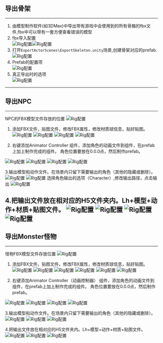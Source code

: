 ## 导出骨架  
-----  
1. 由模型制作软件(如3DMax)中导出带有游戏中会使用到的所有骨骼的fbx文件,fbx中可以带有一套方便查看错误的模型  
2. fbx导入配置  
![Rig配置](Pics/骨架fbx配置.png)![Rig配置](Pics/骨架fbx配置_Animation.png)  
3. 打开`ExportActorScenes\ExportSkeleton.unity`场景,创建骨架对应的prefab.  
![Rig配置](Pics/骨架Prefab.png)    
4. Prefab的配置项  
![Rig配置](Pics/禁止皮肤导出.png)    
5. 真正导出时的选项  
![Rig配置](Pics/骨架导出选项.png)
-----  
## 导出NPC
----- 
NPC的FBX模型文件存放的位置
![Rig配置](Pics/NPC_FBX文件存放位置.png)

1. 添加FBX文件，贴图文件，修改FBX属性，修改材质球信息，贴好贴图。
![Rig配置](Pics/NPC_FBX文件.png)
![Rig配置](Pics/NPC_FBX文件属性设置1.png)
![Rig配置](Pics/NPC_FBX文件属性设置2.png)
![Rig配置](Pics/NPC_材质球设置.png)

2. 右键添加Animator Controller 组件，添加角色的动画文件到组件，在prefab上加上制作完成的组件。
角色位置要放在0.0.0点，然后制作prefab。

![Rig配置](Pics/NPC_Animator_Controller_组件.png)
![Rig配置](Pics/NPC_Animator_Controller设置.png)
![Rig配置](Pics/NPC_Prefab设置.png)
![Rig配置](Pics/NPC_Prefab存放位置.png)

3.输出模型和动作文件。在场景内只留下需要输出的角色（其他的隐藏或删除）。
![Rig配置](Pics/NPC_Hierarchy场景内放置NPC.png)
![Rig配置](Pics/NPC_输出文件选项.png)
选择角色输出的选项（Character）,修改输出路径，点击输出
![Rig配置](Pics/NPC_输出工具设置.png)

4.把输出文件放在相对应的H5文件夹内。Lh+模型+动作+材质+贴图文件。
![Rig配置](Pics/NPC_LH文件存放位置.png)
![Rig配置](Pics/NPC_模型文件存放位置.png)
![Rig配置](Pics/NPC_材质文件存放位置.png)
![Rig配置](Pics/NPC_贴图文件存放位置.png)
-----  
## 导出Monster怪物
----- 
怪物FBX模型文件存放位置
![Rig配置](Pics/Monster_怪物FBX文件存放位置.png)

1.	添加FBX文件，贴图文件，修改FBX属性，修改材质球信息，贴好贴图。
![Rig配置](Pics/Monster_怪物模型文件存放位置.png)
![Rig配置](Pics/Monster_动画文件存放位置.png)
![Rig配置](Pics/Monster_贴图文件存放位置.png)
![Rig配置](Pics/Monster_FBX文件属性修改.png)
![Rig配置](Pics/Monster_动画文件属性修改.png)
![Rig配置](Pics/Monster_材质球属性修改.png)

2. 右键添加Animator Controller（动画控制器） 组件，添加角色的动画文件到组件，在prefab上加上制作完成的组件。
角色位置要放在0.0.0点，然后制作prefab。

![Rig配置](Pics/Monster_动画控制器存放位置.png)
![Rig配置](Pics/Monster_动画控制器设置.png)
![Rig配置](Pics/Monster_Prefab文件设置.png)
![Rig配置](Pics/Monster_Prefab文件存放位置.png)

3.输出模型和动作文件。在场景内只留下需要输出的角色（其他的隐藏或删除）。
![Rig配置](Pics/Monster_文件输出选项.png)
![Rig配置](Pics/Monster_文件输出.png)
![Rig配置](Pics/Monster_文件输出属性设置.png)

4.把输出文件放在相对应的H5文件夹内。Lh+模型+动作+材质+贴图文件。
![Rig配置](Pics/Monster_LH文件存放路径.png)
![Rig配置](Pics/Monster_输出文件存放路径.png)
![Rig配置](Pics/Monster_Prefab文件存放路径.png)